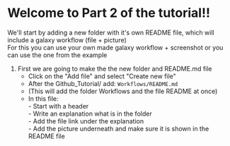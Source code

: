 # Welcome to Part 2 of the tutorial!! 

We'll start by adding a new folder with it's own README file, which will include a galaxy workflow (file + picture)<br>
For this you can use your own made galaxy workflow + screenshot or you can use the one from the example

1. First we are going to make the the new folder and README.md file<br>
    - Click on the "Add file" and select "Create new file"
    - After the Github_Tutorial/ add: `Workflows/README.md`
    - (This will add the folder Workflows and the file README at once)
    - In this file:<br>
            - Start with a header<br>
            - Write an explanation what is in the folder<br>
            - Add the file link under the explanation<br>
            - Add the picture underneath and make sure it is shown in the README file<br>

